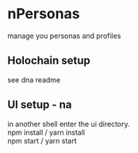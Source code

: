 # nPersonas

manage you personas and profiles

## Holochain setup

see dna readme

## UI setup - na

in another shell enter the ui directory.  
npm install / yarn install  
npm start / yarn start  

